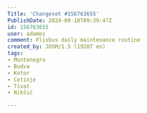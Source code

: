 ```yaml
---
Title: 'Changeset #156763655'
PublishDate: 2024-09-18T09:39:47Z
id: 156763655
user: adamos
comment: Flixbus daily maintenance routine
created_by: JOSM/1.5 (19207 en)
tags:
- Montenegro
- Budva
- Kotor
- Cetinje
- Tivat
- Nikšić

---
```

